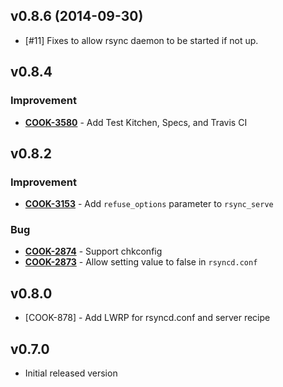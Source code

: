 v0.8.6 (2014-09-30)
-------------------
- [#11] Fixes to allow rsync daemon to be started if not up.

v0.8.4
------
### Improvement
- **[COOK-3580](https://tickets.chef.io/browse/COOK-3580)** - Add Test Kitchen, Specs, and Travis CI


v0.8.2
------
### Improvement
- **[COOK-3153](https://tickets.chef.io/browse/COOK-3153)** - Add `refuse_options` parameter to `rsync_serve`

### Bug
- **[COOK-2874](https://tickets.chef.io/browse/COOK-2874)** - Support chkconfig
- **[COOK-2873](https://tickets.chef.io/browse/COOK-2873)** - Allow setting value to false in `rsyncd.conf`

v0.8.0
------
* [COOK-878] - Add LWRP for rsyncd.conf and server recipe

v0.7.0
------
* Initial released version
